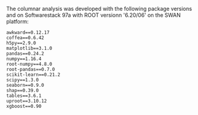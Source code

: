 The columnar analysis was developed with the following package versions and on Softwarestack 97a with ROOT versionn '6.20/06' on the SWAN platform:

```
awkward==0.12.17
coffea==0.6.42
h5py==2.9.0
matplotlib==3.1.0
pandas==0.24.2
numpy==1.16.4
root-numpy==4.8.0
root-pandas==0.7.0
scikit-learn==0.21.2
scipy==1.3.0
seaborn==0.9.0
shap==0.39.0
tables==3.6.1
uproot==3.10.12
xgboost==0.90
```

